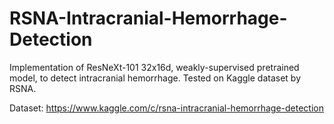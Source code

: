 # RSNA-Intracranial-Hemorrhage-Detection
Implementation of ResNeXt-101 32x16d, weakly-supervised pretrained model, to detect intracranial hemorrhage.
Tested on Kaggle dataset by RSNA.

Dataset: https://www.kaggle.com/c/rsna-intracranial-hemorrhage-detection 
